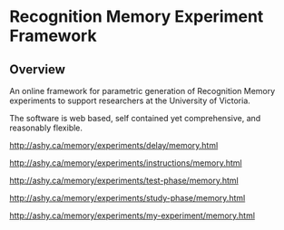 # Recognition Memory Experiment Framework

## Overview
An online framework for parametric generation of Recognition Memory experiments to support researchers at the University of Victoria.

The software is web based, self contained yet comprehensive, and reasonably flexible.

http://ashy.ca/memory/experiments/delay/memory.html

http://ashy.ca/memory/experiments/instructions/memory.html

http://ashy.ca/memory/experiments/test-phase/memory.html

http://ashy.ca/memory/experiments/study-phase/memory.html

http://ashy.ca/memory/experiments/my-experiment/memory.html
